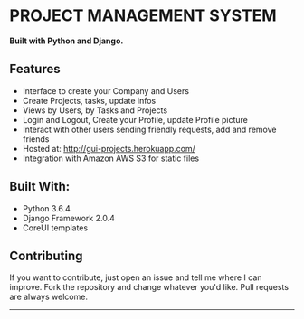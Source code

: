 # PROJECT MANAGEMENT SYSTEM

**Built with Python and Django.**

## Features


* Interface to create your Company and Users
* Create Projects, tasks, update infos
* Views by Users, by Tasks and Projects
* Login and Logout, Create your Profile, update Profile picture
* Interact with other users sending friendly requests, add and remove friends
* Hosted at: http://gui-projects.herokuapp.com/
* Integration with Amazon AWS S3 for static files

## Built With:

* Python 3.6.4
* Django Framework 2.0.4
* CoreUI templates

## Contributing

If you want to contribute, just open an issue and tell me where I can improve.
Fork the repository and change whatever you'd like.
Pull requests are always welcome.

--------------------------------------------------------------------------------------------
